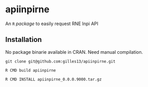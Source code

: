 # apiinpirne

An `R` *package* to easily request RNE Inpi API

## Installation

No package binarie available in CRAN. Need manual compilation.

```
git clone git@github.com:gilles13/apiinpirne.git

R CMD build apiinpirne

R CMD INSTALL apiinpirne_0.0.0.9000.tar.gz
```



